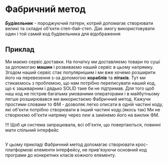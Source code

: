  # Фабричний метод
 
 ***_Будівельник_*** - породжуючий патерн, котрий допомагає створювати великі та складні об'єкти степ-бай-степ. 
 Дає змогу використовувати один і той самий код будівельника для відображення 
 
 ## Приклад
 Ми маємо сервіс доставки. На початку ми доставляємо товари по суші за допомогаю **машин** і розвиваємо наший сервіс в цьому напрямку. 
 Згодом наший сервіс стає популярнішим і ми вже хочемо розширити його на перевезення з-за допомогою **кораблів** та **літаків**.
 Тут ми стикаємось з проблемою, що нам потрібно переписувати наший код, що є зашкварним і дядько SOLID таке би не підтримав. Для того щоб наш код не пістрив багатьма умованими операторами і в 
 майбутньому легше розширювався ми використаємо Фабричний метод.
 Кажучи простими словами то ФМ - дозволяє легко описати в одній частині коду, які об'єкти потрібно створювати в інший частині коду.(якось так)
 Ми не створюємо об'єкти напряму через *new*  а замінемо його на виклик ФМ.
 
 !!! Щоб ця система запрацювала, всі об'єкти, що повертаються, повинні мати спільний інтерфейс
 ##
 У цьому прикладі Фабричний метод допомагає створювати крос-платформові елементи інтерфейсу, 
 не прив'язуючи основний код програми до конкретних класів кожного елементу.
 
